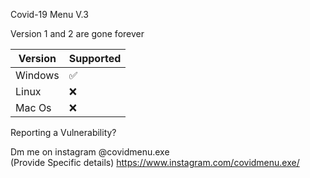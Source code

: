  Covid-19 Menu V.3
 
 Version 1 and 2 are gone forever
 
| Version | Supported          |
| ------- | ------------------ |
| Windows | :white_check_mark: |
|  Linux  | :x:                |
|  Mac Os | :x:                |
 
 Reporting a Vulnerability?

Dm me on instagram @covidmenu.exe  
(Provide Specific details)
https://www.instagram.com/covidmenu.exe/
